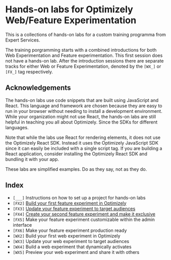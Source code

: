 # Hands-on labs for Optimizely Web/Feature Experimentation

This is a collections of hands-on labs for a custom training programma from Expert Services.

The training porgramming starts with a combined introductions for both Web Experimentation and Feature experimentation. This first session does not have a hands-on lab. After the introduction sessions there are separate tracks for either Web or Feature Experimentation, denoted by the `[WX_]` or `[FX_]` tag respectively. 

## Acknowledgements

The hands-on labs use code snippets that are built using JavaScript and React. This language and framework are chosen because they are easy to run in your browser without needing to install a development environment. While your organization might not use React, the hands-on labs are still helpful in teaching you all about Optimizely. Since the SDKs for different languages.

Note that while the labs use React for rendering elements, it does not use the Optimizely React SDK. Instead it uses the Optimizely JavaScript SDK since it can easily be included with a single script tag. If you are building a React application, consider installing the Optimizely React SDK and bundling it with your app.

These labs are simplified examples. Do as they say, not as they do.

## Index

- `[___]` Instructions on how to set up a project for hands-on labs
- `[FX2]` [Build your first feature experiment in Optimizely](./fx2)
- `[FX3]` [Update your feature experiment to target audiences](./fx3)
- `[FX4]` [Create your second feature experiment and make it exclusive](./fx4)
- `[FX5]` Make your feature experiment customizable within the admin interface
- `[FX6]` Make your feature experiment production ready
- `[WX2]` Build your first web experiment in Optimizely
- `[WX3]` Update your web experiment to target audiences
- `[WX4]` Build a web experiment that dynamically activates
- `[WX5]` Preview your web experiment and share it with others
